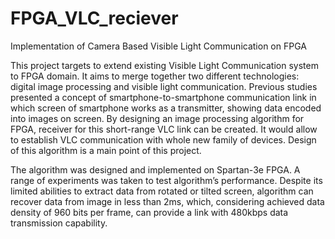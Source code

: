 # FPGA_VLC_reciever
Implementation of Camera Based Visible Light Communication on FPGA


This project targets to extend existing Visible Light Communication system to FPGA domain. It aims to merge together two different technologies: digital image processing and visible light communication. Previous studies presented a concept of smartphone-to-smartphone communication link in which screen of smartphone works as a transmitter, showing data encoded into images on screen. By designing an image processing algorithm for FPGA, receiver for this short-range VLC link can be created. It would allow to establish VLC communication with whole new family of devices. Design of this algorithm is a main point of this project.

The algorithm was designed and implemented on Spartan-3e FPGA. A range of experiments was taken to test algorithm’s performance. Despite its limited abilities to extract data from rotated or tilted screen, algorithm can recover data from image in less than 2ms, which, considering achieved data density of 960 bits per frame, can provide a link with 480kbps data transmission capability.
